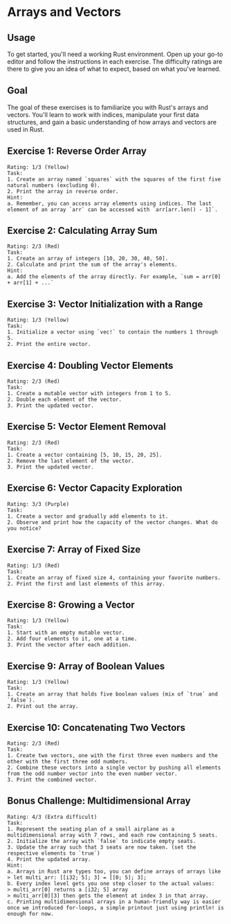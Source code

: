# Arrays and Vectors
## Usage
To get started, you'll need a working Rust environment. Open up your go-to editor and follow the instructions in each exercise. The difficulty ratings are there to give you an idea of what to expect, based on what you've learned.

## Goal
The goal of these exercises is to familiarize you with Rust's arrays and vectors. You'll learn to work with indices, manipulate your first data structures, and gain a basic understanding of how arrays and vectors are used in Rust.

## Exercise 1: Reverse Order Array
```
Rating: 1/3 (Yellow)
Task:
1. Create an array named `squares` with the squares of the first five natural numbers (excluding 0).
2. Print the array in reverse order.
Hint:
a. Remember, you can access array elements using indices. The last element of an array `arr` can be accessed with `arr[arr.len() - 1]`.
```

## Exercise 2: Calculating Array Sum
```
Rating: 2/3 (Red)
Task:
1. Create an array of integers [10, 20, 30, 40, 50].
2. Calculate and print the sum of the array's elements.
Hint:
a. Add the elements of the array directly. For example, `sum = arr[0] + arr[1] + ...`
```

## Exercise 3: Vector Initialization with a Range
```
Rating: 1/3 (Yellow)
Task:
1. Initialize a vector using `vec!` to contain the numbers 1 through 5.
2. Print the entire vector.
```

## Exercise 4: Doubling Vector Elements
```
Rating: 2/3 (Red)
Task:
1. Create a mutable vector with integers from 1 to 5.
2. Double each element of the vector.
3. Print the updated vector.
```

## Exercise 5: Vector Element Removal
```
Rating: 2/3 (Red)
Task:
1. Create a vector containing [5, 10, 15, 20, 25].
2. Remove the last element of the vector.
3. Print the updated vector.
```

## Exercise 6: Vector Capacity Exploration
```
Rating: 3/3 (Purple)
Task:
1. Create a vector and gradually add elements to it.
2. Observe and print how the capacity of the vector changes. What do you notice?
```

## Exercise 7: Array of Fixed Size
```
Rating: 1/3 (Red)
Task:
1. Create an array of fixed size 4, containing your favorite numbers.
2. Print the first and last elements of this array.
```

## Exercise 8: Growing a Vector
```
Rating: 1/3 (Yellow)
Task:
1. Start with an empty mutable vector.
2. Add four elements to it, one at a time.
3. Print the vector after each addition.
```

## Exercise 9: Array of Boolean Values
```
Rating: 1/3 (Yellow)
Task:
1. Create an array that holds five boolean values (mix of `true` and `false`).
2. Print out the array.
```
## Exercise 10: Concatenating Two Vectors
```
Rating: 2/3 (Red)
Task:
1. Create two vectors, one with the first three even numbers and the other with the first three odd numbers.
2. Combine these vectors into a single vector by pushing all elements from the odd number vector into the even number vector.
3. Print the combined vector.
```

## Bonus Challenge: Multidimensional Array
```
Rating: 4/3 (Extra difficult)
Task:
1. Represent the seating plan of a small airplane as a multidimensional array with 7 rows, and each row containing 5 seats.
2. Initialize the array with `false` to indicate empty seats.
3. Update the array such that 3 seats are now taken. (set the respective elements to `true`)
4. Print the updated array.
Hint:
a. Arrays in Rust are types too, you can define arrays of arrays like
> let multi_arr: [[i32; 5]; 3] = [[0; 5]; 3];
b. Every index level gets you one step closer to the actual values:
> multi_arr[0] returns a [i32; 5] array
> multi_arr[0][3] then gets the element at index 3 in that array.
c. Printing multidimensional arrays in a human-friendly way is easier once we introduced for-loops, a simple printout just using println! is enough for now.
```